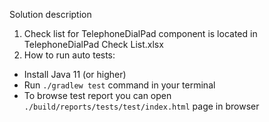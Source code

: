 Solution description

1. Check list for TelephoneDialPad component is located in TelephoneDialPad Check List.xlsx
2. How to run auto tests:
- Install Java 11 (or higher)
- Run `./gradlew test` command in your terminal
- To browse test report you can open `./build/reports/tests/test/index.html` page in browser
